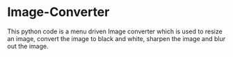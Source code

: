 # Image-Converter
This python code is a menu driven Image converter which is used to resize an image, convert the image to black and white, sharpen the image and blur out the image.
